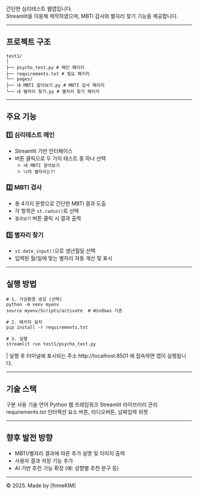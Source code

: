 간단한 심리테스트 웹앱입니다.  
Streamlit을 이용해 제작하였으며, MBTI 검사와 별자리 찾기 기능을 제공합니다.

---

## 프로젝트 구조

```
test1/
│
├── psycho_test.py # 메인 페이지
├── requirements.txt # 필요 패키지
└── pages/
├── 내 MBTI 알아보기.py # MBTI 검사 페이지
└── 내 별자리 찾기.py # 별자리 찾기 페이지
```


---

## 주요 기능

### 1️⃣ 심리테스트 메인
- Streamlit 기반 인터페이스
- 버튼 클릭으로 두 가지 테스트 중 하나 선택
  - `내 MBTI 알아보기`
  - `나의 별자리는?!`

### 2️⃣ MBTI 검사
- 총 4가지 문항으로 간단한 MBTI 결과 도출
- 각 항목은 `st.radio()`로 선택
- `결과보기` 버튼 클릭 시 결과 출력

### 3️⃣ 별자리 찾기
- `st.date_input()`으로 생년월일 선택
- 입력된 월/일에 맞는 별자리 자동 계산 및 표시

---

## 실행 방법

```
# 1. 가상환경 생성 (선택)
python -m venv myenv
source myenv/Scripts/activate  # Windows 기준

# 2. 패키지 설치
pip install -r requirements.txt

# 3. 실행
streamlit run test1/psycho_test.py
```
| 실행 후 터미널에 표시되는 주소 http://localhost:8501 에 접속하면 앱이 실행됩니다.

---

## 기술 스택
구분	사용 기술
언어	Python
웹 프레임워크	Streamlit
라이브러리 관리	requirements.txt
인터랙션 요소	버튼, 라디오버튼, 날짜입력 위젯

---

## 향후 발전 방향
- MBTI/별자리 결과에 따른 추가 설명 및 이미지 출력
- 사용자 결과 저장 기능 추가
- AI 기반 추천 기능 확장 (예: 성향별 추천 문구 등)

---
© 2025. Made by [finneKIM]
